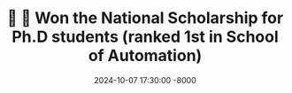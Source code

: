 ---
title: "🚩 🚩 Won the National Scholarship for Ph.D students (ranked 1st in School of Automation)"
date: 2024-10-07 17:30:00 -8000
---